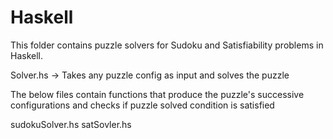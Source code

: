 # Haskell

This folder contains puzzle solvers for Sudoku and Satisfiability problems in Haskell. 

Solver.hs -> Takes any puzzle config as input and solves the puzzle

The below files contain functions that produce the puzzle's successive configurations and checks if puzzle solved condition is satisfied

sudokuSolver.hs 
satSovler.hs
